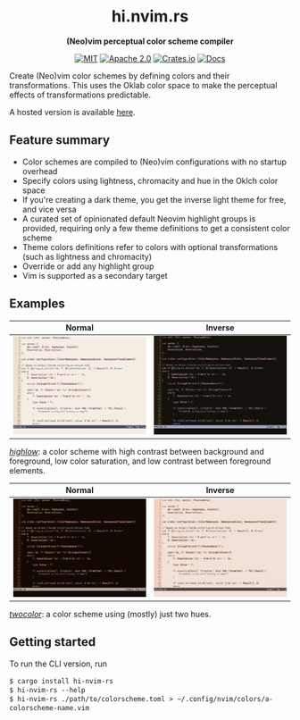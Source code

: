 <div align="center">

# hi.nvim.rs

**(Neo)vim perceptual color scheme compiler**

[![MIT](https://img.shields.io/badge/license-MIT-blue.svg)](#license)
[![Apache 2.0](https://img.shields.io/badge/license-Apache-blue.svg)](#license)
[![Crates.io](https://img.shields.io/crates/v/hi-nvim-rs.svg)](https://crates.io/crates/hi-nvim-rs)
[![Docs](https://docs.rs/hi-nvim-rs/badge.svg)](https://docs.rs/hi-nvim-rs)

</div>

Create (Neo)vim color schemes by defining colors and their transformations.
This uses the Oklab color space to make the perceptual effects of
transformations predictable.

A hosted version is available [here](https://hi-nvim-rs.uint.one).

## Feature summary

- Color schemes are compiled to (Neo)vim configurations with no startup overhead
- Specify colors using lightness, chromacity and hue in the Oklch color space
- If you're creating a dark theme, you get the inverse light theme for free, and vice versa
- A curated set of opinionated default Neovim highlight groups is provided,
  requiring only a few theme definitions to get a consistent color scheme
- Theme colors definitions refer to colors with optional transformations (such
  as lightness and chromacity)
- Override or add any highlight group
- Vim is supported as a secondary target

## Examples

| Normal | Inverse |
|---|---|
| ![A screenshot of Neovim using the "highlow" light color scheme](./media/highlow-light.png) | ![A screenshot of Neovim using the "highlow" dark color scheme](./media/highlow-dark.png) |

[_highlow_](./colorschemes/highlow.toml): a color scheme with high contrast between background and foreground,
low color saturation, and low contrast between foreground elements.

| Normal | Inverse |
|---|---|
| ![A screenshot of Neovim using the "twocolor" dark color scheme](./media/twocolor-dark.png) | ![A screenshot of Neovim using the "twocolor" light color scheme](./media/twocolor-light.png) |

[_twocolor_](./colorschemes/twocolor.toml): a color scheme using (mostly) just two hues.

## Getting started

To run the CLI version, run

```shell
$ cargo install hi-nvim-rs
$ hi-nvim-rs --help
$ hi-nvim-rs ./path/to/colorscheme.toml > ~/.config/nvim/colors/a-colorscheme-name.vim
```
